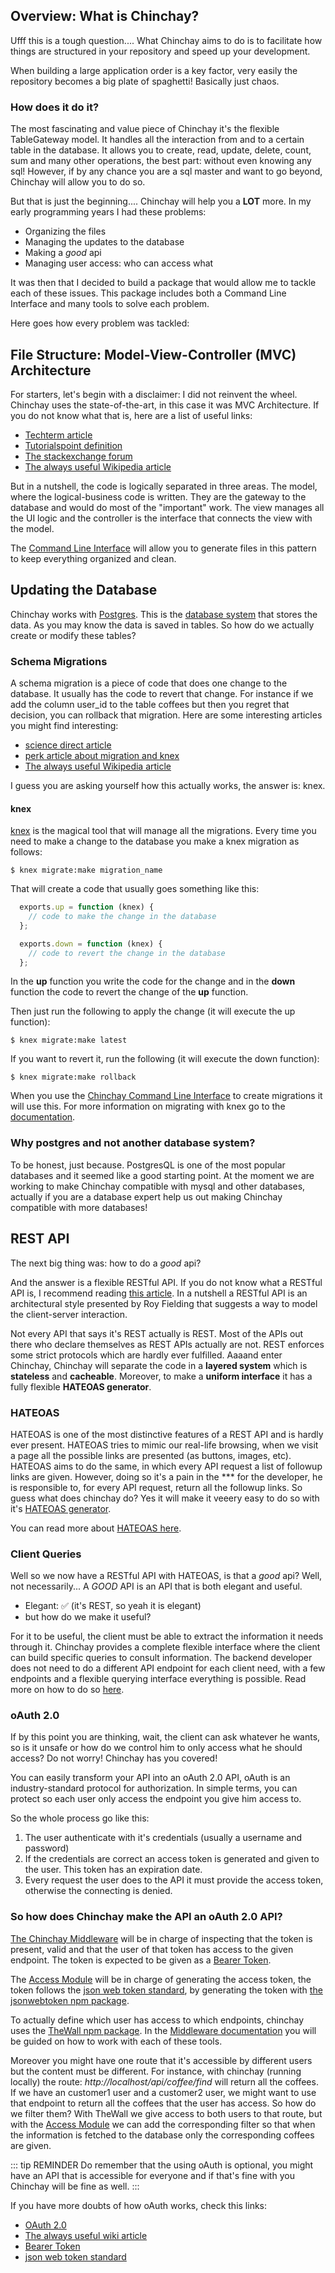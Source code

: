 ## Overview: What is Chinchay?

Ufff this is a tough question.... What Chinchay aims to do is to facilitate how things are structured in your repository and speed up your development.

When building a large application order is a key factor, very easily the repository becomes a big plate of spaghetti! Basically just chaos.

### How does it do it?

The most fascinating and value piece of Chinchay it's the flexible TableGateway model. It handles all the interaction from and to a certain table in the database. It allows you to create, read, update, delete, count, sum and many other operations, the best part: without even knowing any sql! However, if by any chance you are a sql master and want to go beyond, Chinchay will allow you to do so.


But that is just the beginning.... Chinchay will help you a **LOT** more. In my early programming years I had these problems:


*  Organizing the files
*  Managing the updates to the database
*  Making a _good_ api
*  Managing user access: who can access what

It was then that I decided to build a package that would allow me to tackle each of these issues. This package includes both a Command Line Interface and many tools to solve each problem.

Here goes how every problem was tackled:


## File Structure: Model-View-Controller (MVC) Architecture

For starters, let's begin with a disclaimer: I did not reinvent the wheel. Chinchay uses the state-of-the-art, in this case it was MVC Architecture. If you do not know what that is, here are a list of useful links:

*  [Techterm article](https://techterms.com/definition/mvc)
*  [Tutorialspoint definition](https://www.tutorialspoint.com/mvc_framework/mvc_framework_introduction.htm)
*  [The stackexchange forum](https://softwareengineering.stackexchange.com/questions/127624/what-is-mvc-really)
*  [The always useful Wikipedia article](https://en.wikipedia.org/wiki/Model%E2%80%93view%E2%80%93controller)

But in a nutshell, the code is logically separated in three areas. The model, where the logical-business code is written. They are the gateway to the database and would do most of the "important" work. The view manages all the UI logic and the controller is the interface that connects the view with the model.

The [Command Line Interface](./cli) will allow you to generate files in this pattern to keep everything organized and clean.

## Updating the Database

Chinchay works with [Postgres](https://www.postgresql.org/about/). This is the [database system](https://en.wikipedia.org/wiki/Database) that stores the data. As you may know the data is saved in tables. So how do we actually create or modify these tables?

### Schema Migrations

  A schema migration is a piece of code that does one change to the database. It usually has the code to revert that change. For instance if we add the column user_id to the table coffees but then you regret that decision, you can rollback that migration. Here are some interesting articles you might find interesting:

  * [science direct article](https://www.sciencedirect.com/topics/computer-science/schema-migration)
  * [perk article about migration and knex](http://perkframework.com/v1/guides/database-migrations-knex.html)
  *  [The always useful Wikipedia article](https://en.wikipedia.org/wiki/Schema_migration)

  I guess you are asking yourself how this actually works, the answer is: knex.

#### knex

  [knex](http://knexjs.org/) is the magical tool that will manage all the migrations. Every time you need to make a change to the database you make a knex migration as follows:

  ```
  $ knex migrate:make migration_name
  ```

  That will create a code that usually goes something like this: 

  ```javascript
    exports.up = function (knex) {
      // code to make the change in the database
    };

    exports.down = function (knex) {
      // code to revert the change in the database
    };
  ```

  In the **up** function you write the code for the change and in the **down** function the code to revert the change of the **up** function.

  Then just run the following to apply the change (it will execute the up function):
  ```
  $ knex migrate:make latest
  ```
  If you want to revert it, run the following (it will execute the down function):
  ```
  $ knex migrate:make rollback
  ```

  When you use the [Chinchay Command Line Interface](./cli) to create migrations it will use this. For more information on migrating with knex go to the [documentation](http://knexjs.org/). 

### Why postgres and not another database system?

To be honest, just because. PostgresQL is one of the most popular databases and it seemed like a good starting point. At the moment we are working to make Chinchay compatible with mysql and other databases, actually if you are a database expert help us out making Chinchay compatible with more databases!


## REST API

The next big thing was: how to do a _good_ api?

And the answer is a flexible RESTful API. If you do not know what a RESTful API is, I recommend reading [this article](https://restfulapi.net/). In a nutshell a RESTful API is an architectural style presented by Roy Fielding that suggests a way to model the client-server interaction.

Not every API that says it's REST actually is REST. Most of the APIs out there who declare themselves as REST APIs actually are not. REST enforces some strict protocols which are hardly ever fulfilled. Aaaand enter Chinchay, Chinchay will separate the code in a **layered system**  which is **stateless** and **cacheable**. Moreover, to make a **uniform interface** it has a fully flexible **HATEOAS generator**.

### HATEOAS

HATEOAS is one of the most distinctive features of a REST API and is hardly ever present. HATEOAS tries to mimic our real-life browsing, when we visit a page all the possible links are presented (as buttons, images, etc). HATEOAS aims to do the same, in which every API request a list of followup links are given. However, doing so it's a pain in the *** for the developer, he is responsible to, for every API request, return all the followup links. So guess what does chinchay do? Yes it will make it veeery easy to do so with it's [HATEOAS generator](./hateoas).

You can read more about [HATEOAS here](https://restfulapi.net/hateoas/).


### Client Queries

Well so we now have a RESTful API with HATEOAS, is that a _good_ api? Well, not necessarily... A _GOOD_ API is an API that is both elegant and useful. 
  * Elegant: :white_check_mark: (it's REST, so yeah it is elegant) 
  * but how do we make it useful?

For it to be useful, the client must be able to extract the information it needs through it. Chinchay provides a complete flexible interface where the client can build specific queries to consult information. The backend developer does not need to do a different API endpoint for each client need, with a few endpoints and a flexible querying interface everything is possible. Read more on how to do so [here](./clientside).

### oAuth 2.0

If by this point you are thinking, wait, the client can ask whatever he wants, so is it unsafe or how do we control him to only access what he should access? Do not worry! Chinchay has you covered!

You can easily transform your API into an oAuth 2.0 API, oAuth is an industry-standard protocol for authorization. In simple terms, you can protect so each user only access the endpoint you give him access to. 

So the whole process go like this:

  1. The user authenticate with it's credentials (usually a username and password) 
  2. If the credentials are correct an access token is generated and given to the user. This token has an expiration date.
  3. Every request the user does to the API it must provide the access token, otherwise the connecting is denied.


### So how does Chinchay make the API an oAuth 2.0 API?

[The Chinchay Middleware](./middleware) will be in charge of inspecting that the token is present, valid and that the user of that token has access to the given endpoint. The token is expected to be given as a [Bearer Token](https://stackoverflow.com/questions/25838183/what-is-the-oauth-2-0-bearer-token-exactly/25843058).

The [Access Module](./middleware#access) will be in charge of generating the access token, the token follows the [json web token standard](https://jwt.io/), by generating the token with [the jsonwebtoken npm package](https://www.npmjs.com/package/jsonwebtoken). 

To actually define which user has access to which endpoints, chinchay uses the [TheWall npm package](https://www.npmjs.com/package/thewall). In the [Middleware documentation](./middleware) you will be guided on how to work with each of these tools.

Moreover you might have one route that it's accessible by different users but the content must be different. For instance, with chinchay (running locally) the route: _http://localhost/api/coffee/find_ will return all the coffees. If we have an customer1 user and a customer2 user, we might want to use that endpoint to return all the coffees that the user has access. So how do we filter them? With TheWall we give access to both users to that route, but with the [Access Module](./middleware#access) we can add the corresponding filter so that when the information is fetched to the database only the corresponding coffees are given.

::: tip REMINDER
  Do remember that the using oAuth is optional, you might have an API that is accessible for everyone and if that's fine with you Chinchay will be fine as well.
:::


If you have more doubts of how oAuth works, check this links:

  * [OAuth 2.0](https://oauth.net/2/)
  *  [The always useful wiki article](https://en.wikipedia.org/wiki/OAuth#:~:text=OAuth%20is%20an%20open%20standard,without%20giving%20them%20the%20passwords.&text=OAuth%20is%20a%20service%20that%20is%20complementary%20to%20and%20distinct%20from%20OpenID.)
  * [Bearer Token](https://stackoverflow.com/questions/25838183/what-is-the-oauth-2-0-bearer-token-exactly/25843058)
  * [json web token standard](https://jwt.io/introduction/)